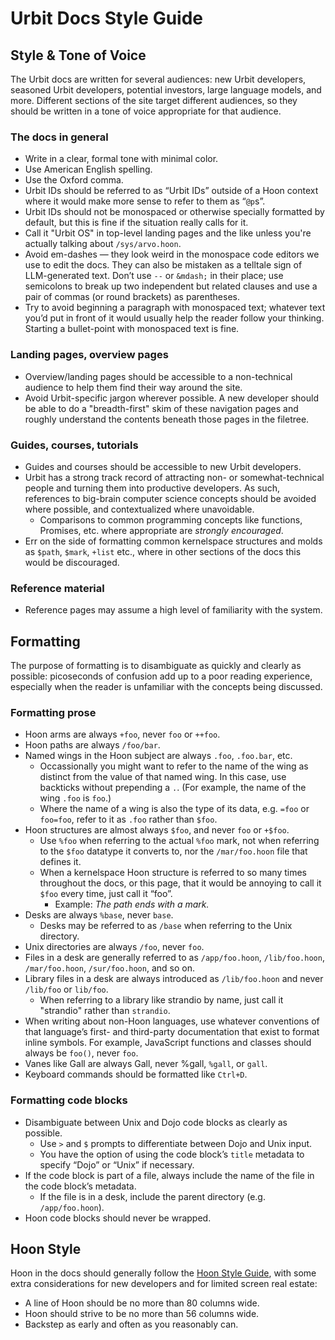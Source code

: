 # Urbit Docs Style Guide

## Style & Tone of Voice

The Urbit docs are written for several audiences: new Urbit developers, seasoned Urbit developers, potential investors, large language models, and more. Different sections of the site target different audiences, so they should be written in a tone of voice appropriate for that audience.

### The docs in general

* Write in a clear, formal tone with minimal color.
* Use American English spelling.
* Use the Oxford comma.
* Urbit IDs should be referred to as “Urbit IDs” outside of a Hoon context where it would make more sense to refer to them as “`@p`s”.
* Urbit IDs should not be monospaced or otherwise specially formatted by default, but this is fine if the situation really calls for it.
* Call it "Urbit OS" in top-level landing pages and the like unless you're actually talking about `/sys/arvo.hoon`.
* Avoid em-dashes — they look weird in the monospace code editors we use to edit the docs. They can also be mistaken as a telltale sign of LLM-generated text. Don’t use `--` or `&mdash;` in their place; use semicolons to break up two independent but related clauses and use a pair of commas (or round brackets) as parentheses.
* Try to avoid beginning a paragraph with monospaced text; whatever text you’d put in front of it would usually help the reader follow your thinking. Starting a bullet-point with monospaced text is fine.

### Landing pages, overview pages

* Overview/landing pages should be accessible to a non-technical audience to help them find their way around the site.
* Avoid Urbit-specific jargon wherever possible. A new developer should be able to do a "breadth-first" skim of these navigation pages and roughly understand the contents beneath those pages in the filetree.

### Guides, courses, tutorials

* Guides and courses should be accessible to new Urbit developers.
* Urbit has a strong track record of attracting non- or somewhat-technical people and turning them into productive developers. As such, references to big-brain computer science concepts should be avoided where possible, and contextualized where unavoidable.
  * Comparisons to common programming concepts like functions, Promises, etc. where appropriate are *strongly encouraged*.
* Err on the side of formatting common kernelspace structures and molds as `$path`, `$mark`, `+list` etc., where in other sections of the docs this would be discouraged.

### Reference material

* Reference pages may assume a high level of familiarity with the system.

## Formatting

The purpose of formatting is to disambiguate as quickly and clearly as possible: picoseconds of confusion add up to a poor reading experience, especially when the reader is unfamiliar with the concepts being discussed.

### Formatting prose

* Hoon arms are always `+foo`, never `foo` or `++foo`.
* Hoon paths are always `/foo/bar`.
* Named wings in the Hoon subject are always `.foo`, `.foo.bar`, etc.
  * Occassionally you might want to refer to the name of the wing as distinct from the value of that named wing. In this case, use backticks without prepending a `.`. (For example, the name of the wing `.foo` is `foo`.)
  * Where the name of a wing is also the type of its data, e.g. `=foo` or `foo=foo`, refer to it as `.foo` rather than `$foo`.
* Hoon structures are almost always `$foo`, and never `foo` or `+$foo`.
  * Use `%foo` when referring to the actual `%foo` mark, not when referring to the `$foo` datatype it converts to, nor the `/mar/foo.hoon` file that defines it.
  * When a kernelspace Hoon structure is referred to so many times throughout the docs, or this page, that it would be annoying to call it `$foo` every time, just call it “foo”.
    * Example: *The path ends with a mark.*
* Desks are always `%base`, never `base`.
  * Desks may be referred to as `/base` when referring to the Unix directory.
* Unix directories are always `/foo`, never `foo`.
* Files in a desk are generally referred to as `/app/foo.hoon`, `/lib/foo.hoon`, `/mar/foo.hoon`, `/sur/foo.hoon`, and so on.
* Library files in a desk are always introduced as `/lib/foo.hoon` and never `/lib/foo` or `lib/foo`.
  * When referring to a library like strandio by name, just call it "strandio" rather than `strandio`.
* When writing about non-Hoon languages, use whatever conventions of that language’s first- and third-party documentation that exist to format inline symbols. For example, JavaScript functions and classes should always be `foo()`, never `foo`.
* Vanes like Gall are always Gall, never %gall, `%gall`, or `gall`.
* Keyboard commands should be formatted like `Ctrl+D`.

### Formatting code blocks

* Disambiguate between Unix and Dojo code blocks as clearly as possible.
  * Use `>`  and  `$`  prompts to differentiate between Dojo and Unix input.
  * You have the option of using the code block’s `title` metadata to specify “Dojo” or “Unix” if necessary.
* If the code block is part of a file, always include the name of the file in the code block’s metadata.
  * If the file is in a desk, include the parent directory (e.g. `/app/foo.hoon`).
* Hoon code blocks should never be wrapped.

## Hoon Style

Hoon in the docs should generally follow the [Hoon Style Guide](https://docs.urbit.org/hoon/guides/style), with some extra considerations for new developers and for limited screen real estate:
* A line of Hoon should be no more than 80 columns wide.
* Hoon should strive to be no more than 56 columns wide.
* Backstep as early and often as you reasonably can.

